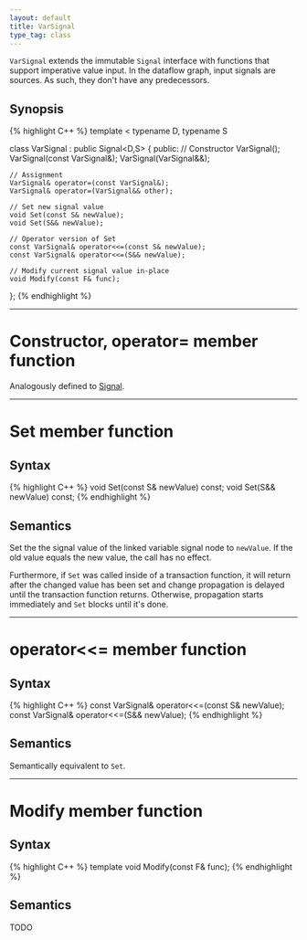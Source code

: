 ```yaml
---
layout: default
title: VarSignal
type_tag: class
---
```

`VarSignal` extends the immutable `Signal` interface with functions that support imperative value input.
In the dataflow graph, input signals are sources. As such, they don't have any predecessors.

## Synopsis
{% highlight C++ %}
template
<
    typename D,
    typename S
>
class VarSignal : public Signal<D,S>
{
public:
    // Constructor
    VarSignal();
    VarSignal(const VarSignal&);
    VarSignal(VarSignal&&);

    // Assignment
    VarSignal& operator=(const VarSignal&);
    VarSignal& operator=(VarSignal&& other);

    // Set new signal value
    void Set(const S& newValue);
    void Set(S&& newValue);

    // Operator version of Set
    const VarSignal& operator<<=(const S& newValue);
    const VarSignal& operator<<=(S&& newValue);

    // Modify current signal value in-place
    void Modify(const F& func);
};
{% endhighlight %}


-----

<h1>Constructor, operator= <span class="type_tag">member function</span></h1>

Analogously defined to [Signal](#signal).

-----

<h1>Set <span class="type_tag">member function</span></h1>

## Syntax
{% highlight C++ %}
void Set(const S& newValue) const;
void Set(S&& newValue) const;
{% endhighlight %}

## Semantics
Set the the signal value of the linked variable signal node to `newValue`. If the old value equals the new value, the call has no effect.

Furthermore, if `Set` was called inside of a transaction function, it will return after the changed value has been set and change propagation is delayed until the transaction function returns.
Otherwise, propagation starts immediately and `Set` blocks until it's done.

-----

<h1>operator<<= <span class="type_tag">member function</span></h1>

## Syntax
{% highlight C++ %}
const VarSignal& operator<<=(const S& newValue);
const VarSignal& operator<<=(S&& newValue);
{% endhighlight %}

## Semantics
Semantically equivalent to `Set`.

-----

<h1>Modify <span class="type_tag">member function</span></h1>

## Syntax
{% highlight C++ %}
template <typename F>
void Modify(const F& func);
{% endhighlight %}

## Semantics
TODO